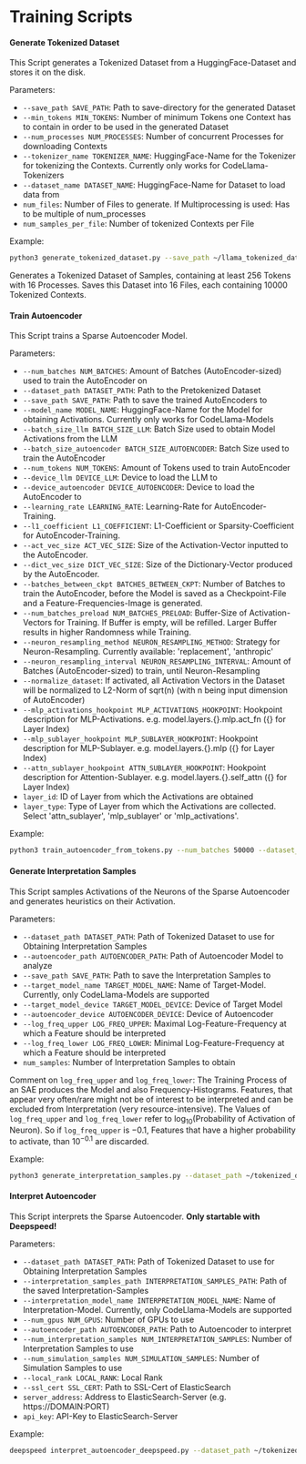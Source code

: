# Training Scripts

#### Generate Tokenized Dataset

This Script generates a Tokenized Dataset from a HuggingFace-Dataset and stores it on the disk. 

Parameters: 

* `--save_path SAVE_PATH`: Path to save-directory for the generated Dataset
* `--min_tokens MIN_TOKENS`: Number of minimum Tokens one Context has to contain in order to be used in the generated Dataset
* `--num_processes NUM_PROCESSES`: Number of concurrent Processes for downloading Contexts
* `--tokenizer_name TOKENIZER_NAME`: HuggingFace-Name for the Tokenizer for tokenizing the Contexts. Currently only works for CodeLlama-Tokenizers
* `--dataset_name DATASET_NAME`: HuggingFace-Name for Dataset to load data from
* `num_files`: Number of Files to generate. If Multiprocessing is used: Has to be multiple of num_processes
* `num_samples_per_file`: Number of tokenized Contexts per File

Example: 

```bash
python3 generate_tokenized_dataset.py --save_path ~/llama_tokenized_dataset --min_tokens 256 --num_processes 16 16 10000
```

Generates a Tokenized Dataset of Samples, containing at least 256 Tokens with 16 Processes. Saves this Dataset into 16 Files, each containing 10000 Tokenized Contexts. 

#### Train Autoencoder

This Script trains a Sparse Autoencoder Model. 

Parameters: 

* `--num_batches NUM_BATCHES`: Amount of Batches (AutoEncoder-sized) used to train the AutoEncoder on
* `--dataset_path DATASET_PATH`: Path to the Pretokenized Dataset
* `--save_path SAVE_PATH`: Path to save the trained AutoEncoders to
* `--model_name MODEL_NAME`: HuggingFace-Name for the Model for obtaining Activations. Currently only works for CodeLlama-Models
* `--batch_size_llm BATCH_SIZE_LLM`: Batch Size used to obtain Model Activations from the LLM
* `--batch_size_autoencoder BATCH_SIZE_AUTOENCODER`: Batch Size used to train the AutoEncoder
* `--num_tokens NUM_TOKENS`: Amount of Tokens used to train AutoEncoder
* `--device_llm DEVICE_LLM`: Device to load the LLM to
* `--device_autoencoder DEVICE_AUTOENCODER`: Device to load the AutoEncoder to
* `--learning_rate LEARNING_RATE`: Learning-Rate for AutoEncoder-Training.
* `--l1_coefficient L1_COEFFICIENT`: L1-Coefficient or Sparsity-Coefficient for AutoEncoder-Training.
* `--act_vec_size ACT_VEC_SIZE`: Size of the Activation-Vector inputted to the AutoEncoder.
* `--dict_vec_size DICT_VEC_SIZE`: Size of the Dictionary-Vector produced by the AutoEncoder.
* `--batches_between_ckpt BATCHES_BETWEEN_CKPT`: Number of Batches to train the AutoEncoder, before the Model is saved as a Checkpoint-File and a Feature-Frequencies-Image is generated.
* `--num_batches_preload NUM_BATCHES_PRELOAD`: Buffer-Size of Activation-Vectors for Training. If Buffer is empty, will be refilled. Larger Buffer results in higher Randomness while Training.
* `--neuron_resampling_method NEURON_RESAMPLING_METHOD`: Strategy for Neuron-Resampling. Currently available: 'replacement', 'anthropic'
* `--neuron_resampling_interval NEURON_RESAMPLING_INTERVAL`: Amount of Batches (AutoEncoder-sized) to train, until Neuron-Resampling
* `--normalize_dataset`: If activated, all Activation Vectors in the Dataset will be normalized to L2-Norm of sqrt(n) (with n being input dimension of AutoEncoder)
* `--mlp_activations_hookpoint MLP_ACTIVATIONS_HOOKPOINT`: Hookpoint description for MLP-Activations. e.g. model.layers.{}.mlp.act_fn ({} for Layer Index)
* `--mlp_sublayer_hookpoint MLP_SUBLAYER_HOOKPOINT`: Hookpoint description for MLP-Sublayer. e.g. model.layers.{}.mlp ({} for Layer Index)
* `--attn_sublayer_hookpoint ATTN_SUBLAYER_HOOKPOINT`: Hookpoint description for Attention-Sublayer. e.g. model.layers.{}.self_attn ({} for Layer Index)
* `layer_id`: ID of Layer from which the Activations are obtained
* `layer_type`: Type of Layer from which the Activations are collected. Select 'attn_sublayer', 'mlp_sublayer' or 'mlp_activations'.

Example: 

```bash
python3 train_autoencoder_from_tokens.py --num_batches 50000 --dataset_path ~/tokenized_dataset/ --save_path ~/autoencoders/l19_lr2e-4_spar0.5 --batch_size_llm 16 --batch_size_autoencoder 1024 --num_tokens 64 --device_llm cuda:0 --device_autoencoder cuda:1 --learning_rate 0.0002 --batches_between_ckpt 5000 --num_batches_preload 5000 19 mlp_activations
```

#### Generate Interpretation Samples

This Script samples Activations of the Neurons of the Sparse Autoencoder and generates heuristics on their Activation. 

Parameters: 

* `--dataset_path DATASET_PATH`: Path of Tokenized Dataset to use for Obtaining Interpretation Samples
* `--autoencoder_path AUTOENCODER_PATH`: Path of Autoencoder Model to analyze
* `--save_path SAVE_PATH`: Path to save the Interpretation Samples to
* `--target_model_name TARGET_MODEL_NAME`: Name of Target-Model. Currently, only CodeLlama-Models are supported
* `--target_model_device TARGET_MODEL_DEVICE`: Device of Target Model
* `--autoencoder_device AUTOENCODER_DEVICE`: Device of Autoencoder
* `--log_freq_upper LOG_FREQ_UPPER`: Maximal Log-Feature-Frequency at which a Feature should be interpreted
* `--log_freq_lower LOG_FREQ_LOWER`: Minimal Log-Feature-Frequency at which a Feature should be interpreted
* `num_samples`: Number of Interpretation Samples to obtain

Comment on `log_freq_upper` and `log_freq_lower`: The Training Process of an SAE produces the Model and also Frequency-Histograms. Features, that appear very often/rare might not be of interest to be interpreted and can be excluded from Interpretation (very resource-intensive). The Values of `log_freq_upper` and `log_freq_lower` refer to $\log_{10}(\text{Probability of Activation of Neuron})$. So if `log_freq_upper` is $-0.1$, Features that have a higher probability to activate, than $10^{-0.1}$ are discarded. 

Example: 

```bash
python3 generate_interpretation_samples.py --dataset_path ~/tokenized_dataset/ --autoencoder_path ~/l19_lr2e-4_spar0.5/50000.pt --save_path ~/interp_samples_l19.pt --target_model_device cuda:3 --autoencoder_device cuda:2 10000
```

#### Interpret Autoencoder

This Script interprets the Sparse Autoencoder. **Only startable with Deepspeed!**

Parameters: 

* `--dataset_path DATASET_PATH`: Path of Tokenized Dataset to use for Obtaining Interpretation Samples
* `--interpretation_samples_path INTERPRETATION_SAMPLES_PATH`: Path of the saved Interpretation-Samples
* `--interpretation_model_name INTERPRETATION_MODEL_NAME`: Name of Interpretation-Model. Currently, only CodeLlama-Models are supported
* `--num_gpus NUM_GPUS`: Number of GPUs to use
* `--autoencoder_path AUTOENCODER_PATH`: Path to Autoencoder to interpret
* `--num_interpretation_samples NUM_INTERPRETATION_SAMPLES`: Number of Interpretation Samples to use
* `--num_simulation_samples NUM_SIMULATION_SAMPLES`: Number of Simulation Samples to use
* `--local_rank LOCAL_RANK`: Local Rank
* `--ssl_cert SSL_CERT`: Path to SSL-Cert of ElasticSearch
* `server_address`: Address to ElasticSearch-Server (e.g. https://DOMAIN:PORT)
* `api_key`: API-Key to ElasticSearch-Server

Example: 

```bash
deepspeed interpret_autoencoder_deepspeed.py --dataset_path ~/tokenized_dataset --interpretation_samples_path ~/interp_samples_l19.pt --num_gpus 4 --autoencoder_path ~/l19_lr2e-4_spar0.5/50000.pt 127.0.0.1:1234 API_KEY
```

